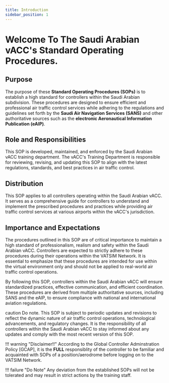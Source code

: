 ```yaml
---
title: Introduction
sidebar_position: 1
---
```


# Welcome To The Saudi Arabian vACC's Standard Operating Procedures.

## Purpose
The purpose of these **Standard Operating Procedures (SOPs)** is to establish a high standard for controllers within the Saudi Arabian subdivision. These procedures are designed to ensure efficient and professional air traffic control services while adhering to the regulations and guidelines set forth by the **Saudi Air Navigation Services (SANS)** and other authoritative sources such as the **electronic Aeronautical Information Publication (eAIP)**.

## Role and Responsibilities
This SOP is developed, maintained, and enforced by the Saudi Arabian vACC training department. The vACC's Training Department is responsible for reviewing, revising, and updating this SOP to align with the latest regulations, standards, and best practices in air traffic control.

## Distribution
This SOP applies to all controllers operating within the Saudi Arabian vACC. It serves as a comprehensive guide for controllers to understand and implement the prescribed procedures and practices while providing air traffic control services at various airports within the vACC's jurisdiction.

## Importance and Expectations
The procedures outlined in this SOP are of critical importance to maintain a high standard of professionalism, realism and safety within the Saudi Arabian vACC. Controllers are expected to strictly adhere to these procedures during their operations within the VATSIM Network. It is essential to emphasize that these procedures are intended for use within the virtual environment only and should not be applied to real-world air traffic control operations.

By following this SOP, controllers within the Saudi Arabian vACC will ensure standardized practices, effective communication, and efficient coordination. These procedures are derived from multiple authoritative sources, including SANS and the eAIP, to ensure compliance with national and international aviation regulations.

caution Do note.
This SOP is subject to periodic updates and revisions to reflect the dynamic nature of air traffic control operations, technological advancements, and regulatory changes. It is the responsibility of all controllers within the Saudi Arabian vACC to stay informed about any updates and comply with the most recent version of this SOP.


!!! warning "Disclaimer!!"
    According to the Global Controller Adminstration Policy [GCAP], it is the **FULL** responsiblity of the controller to be familiar and acquainted with SOPs of a position/aerodrome before logging on to the VATSIM Network.

!!! failure "Do Note"
    Any deviation from the established SOPs will not be tolerated and may result in strict actions by the training staff.
